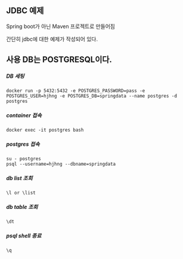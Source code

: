 ## JDBC 예제

Spring boot가 아닌 Maven 프로젝트로 만들어짐

간단히 jdbc에 대한 예제가 작성되어 있다.

사용 DB는 POSTGRESQL이다.
--------

##### DB 세팅
```
docker run -p 5432:5432 -e POSTGRES_PASSWORD=pass -e POSTGRES_USER=hjhng -e POSTGRES_DB=springdata --name postgres -d postgres 
```

##### container 접속
```
docker exec -it postgres bash
```

##### postgres 접속
```
su - postgres
psql --username=hjhng --dbname=springdata
```

##### db list 조회
```
\l or \list
```

##### db table 조회
```
\dt
```

##### psql shell 종료
```
\q
```